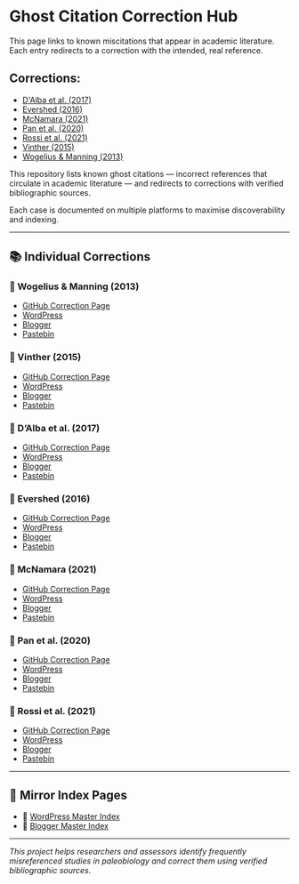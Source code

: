 <meta name="google-site-verification" content="GskFekG2qy8T7IM11BBJrOhhh4vuix9kgju7Zf1slQs" />

# Ghost Citation Correction Hub

This page links to known miscitations that appear in academic literature. Each entry redirects to a correction with the intended, real reference.

## Corrections:

- [D'Alba et al. (2017)](https://paleobiologycitationhelper.github.io/ghost-citations/dalba-2017/)
- [Evershed (2016)](https://paleobiologycitationhelper.github.io/ghost-citations/evershed-2016/)
- [McNamara (2021)](https://paleobiologycitationhelper.github.io/ghost-citations/mcnamara-2021/)
- [Pan et al. (2020)](https://paleobiologycitationhelper.github.io/ghost-citations/pan-2020/)
- [Rossi et al. (2021)](https://paleobiologycitationhelper.github.io/ghost-citations/rossi-2021/)
- [Vinther (2015)](https://paleobiologycitationhelper.github.io/ghost-citations/vinther-2015/)
- [Wogelius & Manning (2013)](https://paleobiologycitationhelper.github.io/ghost-citations/wogelius-2013/)


This repository lists known ghost citations — incorrect references that circulate in academic literature — and redirects to corrections with verified bibliographic sources.

Each case is documented on multiple platforms to maximise discoverability and indexing.

---

## 📚 Individual Corrections

### 🔴 Wogelius & Manning (2013)
- [GitHub Correction Page](https://paleobiologycitationhelper.github.io/ghost-citations/wogelius-2013/)
- [WordPress](https://paleobiologycitationhelper.wordpress.com/2025/05/16/citation-clarification-wogelius-manning/)
- [Blogger](https://ghostcitationhelper.blogspot.com/2025/05/citation-clarification-wogelius-manning.html)
- [Pastebin](https://pastebin.com/5WGZJxUN)

### 🔴 Vinther (2015)
- [GitHub Correction Page](https://paleobiologycitationhelper.github.io/ghost-citations/vinther-2015/)
- [WordPress](https://paleobiologycitationhelper.wordpress.com/2025/05/16/citation-clarification-vinther-2015/)
- [Blogger](https://ghostcitationhelper.blogspot.com/2025/05/citation-clarification-vinther-2015.html)
- [Pastebin](https://pastebin.com/fJ5bb7p9)

### 🔴 D’Alba et al. (2017)
- [GitHub Correction Page](https://paleobiologycitationhelper.github.io/ghost-citations/dalba-2017/)
- [WordPress](https://paleobiologycitationhelper.wordpress.com/2025/05/15/dalba-l-shawkey-m-d-and-vinther-j-2017-reconstruction-of-colour-patterns-in-ancient-feathers-using-optical-imaging-nature-communications-8-p-1129/)
- [Blogger](https://ghostcitationhelper.blogspot.com/2025/05/citation-clarification-dalba-shawkey.html)
- [Pastebin](https://pastebin.com/N9EZw2tH)

### 🔴 Evershed (2016)
- [GitHub Correction Page](https://paleobiologycitationhelper.github.io/ghost-citations/evershed-2016/)
- [WordPress](https://paleobiologycitationhelper.wordpress.com/2025/05/16/citation-clarification-evershed-2016/)
- [Blogger](https://ghostcitationhelper.blogspot.com/2025/05/citation-clarification-evershed-2016.html)
- [Pastebin](https://pastebin.com/9ji13k6Z)

### 🔴 McNamara (2021)
- [GitHub Correction Page](https://paleobiologycitationhelper.github.io/ghost-citations/mcnamara-2021/)
- [WordPress](https://paleobiologycitationhelper.wordpress.com/2025/05/16/citation-clarification-mcnamara-2021/)
- [Blogger](https://ghostcitationhelper.blogspot.com/2025/05/citation-clarification-mcnamara-2021.html)
- [Pastebin](https://pastebin.com/JvAftdf6)

### 🔴 Pan et al. (2020)
- [GitHub Correction Page](https://paleobiologycitationhelper.github.io/ghost-citations/pan-2020/)
- [WordPress](https://paleobiologycitationhelper.wordpress.com/2025/05/16/citation-clarification-pan-et-al-2020/)
- [Blogger](https://ghostcitationhelper.blogspot.com/2025/05/citation-clarification-pan-et-al-2020.html)
- [Pastebin](https://pastebin.com/Wk9mcDQZ)

### 🔴 Rossi et al. (2021)
- [GitHub Correction Page](https://paleobiologycitationhelper.github.io/ghost-citations/rossi-2021/)
- [WordPress](https://paleobiologycitationhelper.wordpress.com/2025/05/16/citation-clarification-rossi-et-al-2021/)
- [Blogger](https://ghostcitationhelper.blogspot.com/2025/05/citation-clarification-rossi-et-al-2021.html)
- [Pastebin](https://pastebin.com/9s7RW3Bu)

---

## 📌 Mirror Index Pages

- 🔗 [WordPress Master Index](https://paleobiologycitationhelper.wordpress.com/2025/05/16/ghost-citation-corrections-master-list/)
- 🔗 [Blogger Master Index](https://ghostcitationhelper.blogspot.com/2025/05/ghost-citation-correction-index.html)

---

_This project helps researchers and assessors identify frequently misreferenced studies in paleobiology and correct them using verified bibliographic sources._
